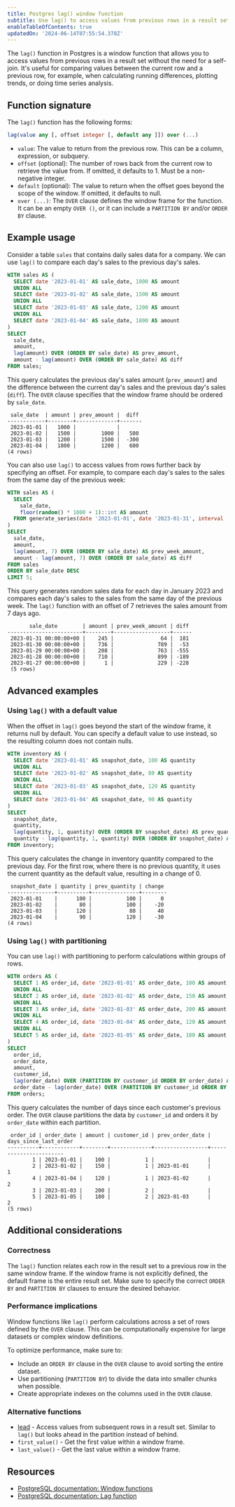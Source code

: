 ```yaml
---
title: Postgres lag() window function
subtitle: Use lag() to access values from previous rows in a result set
enableTableOfContents: true
updatedOn: '2024-06-14T07:55:54.378Z'
---
```


The `lag()` function in Postgres is a window function that allows you to access values from previous rows in a result set without the need for a self-join. It's useful for comparing values between the current row and a previous row, for example, when calculating running differences, plotting trends, or doing time series analysis.

<CTA />

## Function signature

The `lag()` function has the following forms:

```sql
lag(value any [, offset integer [, default any ]]) over (...)
```

- `value`: The value to return from the previous row. This can be a column, expression, or subquery.
- `offset` (optional): The number of rows back from the current row to retrieve the value from. If omitted, it defaults to 1. Must be a non-negative integer.
- `default` (optional): The value to return when the offset goes beyond the scope of the window. If omitted, it defaults to null.
- `over (...)`: The `OVER` clause defines the window frame for the function. It can be an empty `OVER ()`, or it can include a `PARTITION BY` and/or `ORDER BY` clause.

## Example usage

Consider a table `sales` that contains daily sales data for a company. We can use `lag()` to compare each day's sales to the previous day's sales.

```sql
WITH sales AS (
  SELECT date '2023-01-01' AS sale_date, 1000 AS amount
  UNION ALL
  SELECT date '2023-01-02' AS sale_date, 1500 AS amount
  UNION ALL
  SELECT date '2023-01-03' AS sale_date, 1200 AS amount
  UNION ALL
  SELECT date '2023-01-04' AS sale_date, 1800 AS amount
)
SELECT
  sale_date,
  amount,
  lag(amount) OVER (ORDER BY sale_date) AS prev_amount,
  amount - lag(amount) OVER (ORDER BY sale_date) AS diff
FROM sales;
```

This query calculates the previous day's sales amount (`prev_amount`) and the difference between the current day's sales and the previous day's sales (`diff`). The `OVER` clause specifies that the window frame should be ordered by `sale_date`.

```text
 sale_date  | amount | prev_amount |  diff
------------+--------+-------------+-------
 2023-01-01 |   1000 |             |
 2023-01-02 |   1500 |        1000 |   500
 2023-01-03 |   1200 |        1500 |  -300
 2023-01-04 |   1800 |        1200 |   600
(4 rows)
```

You can also use `lag()` to access values from rows further back by specifying an offset. For example, to compare each day's sales to the sales from the same day of the previous week:

```sql
WITH sales AS (
  SELECT
    sale_date,
    floor(random() * 1000 + 1)::int AS amount
  FROM generate_series(date '2023-01-01', date '2023-01-31', interval '1 day') AS sale_date
)
SELECT
  sale_date,
  amount,
  lag(amount, 7) OVER (ORDER BY sale_date) AS prev_week_amount,
  amount - lag(amount, 7) OVER (ORDER BY sale_date) AS diff
FROM sales
ORDER BY sale_date DESC
LIMIT 5;
```

This query generates random sales data for each day in January 2023 and compares each day's sales to the sales from the same day of the previous week. The `lag()` function with an offset of 7 retrieves the sales amount from 7 days ago.

```text
       sale_date        | amount | prev_week_amount | diff
------------------------+--------+------------------+------
 2023-01-31 00:00:00+00 |    245 |               64 |  181
 2023-01-30 00:00:00+00 |    736 |              789 |  -53
 2023-01-29 00:00:00+00 |    208 |              763 | -555
 2023-01-28 00:00:00+00 |    710 |              899 | -189
 2023-01-27 00:00:00+00 |      1 |              229 | -228
 (5 rows)
```

## Advanced examples

### Using `lag()` with a default value

When the offset in `lag()` goes beyond the start of the window frame, it returns null by default. You can specify a default value to use instead, so the resulting column does not contain nulls.

```sql
WITH inventory AS (
  SELECT date '2023-01-01' AS snapshot_date, 100 AS quantity
  UNION ALL
  SELECT date '2023-01-02' AS snapshot_date, 80 AS quantity
  UNION ALL
  SELECT date '2023-01-03' AS snapshot_date, 120 AS quantity
  UNION ALL
  SELECT date '2023-01-04' AS snapshot_date, 90 AS quantity
)
SELECT
  snapshot_date,
  quantity,
  lag(quantity, 1, quantity) OVER (ORDER BY snapshot_date) AS prev_quantity,
  quantity - lag(quantity, 1, quantity) OVER (ORDER BY snapshot_date) AS change
FROM inventory;
```

This query calculates the change in inventory quantity compared to the previous day. For the first row, where there is no previous quantity, it uses the current quantity as the default value, resulting in a change of 0.

```text
 snapshot_date | quantity | prev_quantity | change
---------------+----------+---------------+--------
 2023-01-01    |      100 |           100 |      0
 2023-01-02    |       80 |           100 |    -20
 2023-01-03    |      120 |            80 |     40
 2023-01-04    |       90 |           120 |    -30
(4 rows)
```

### Using `lag()` with partitioning

You can use `lag()` with partitioning to perform calculations within groups of rows.

```sql
WITH orders AS (
  SELECT 1 AS order_id, date '2023-01-01' AS order_date, 100 AS amount, 1 AS customer_id
  UNION ALL
  SELECT 2 AS order_id, date '2023-01-02' AS order_date, 150 AS amount, 1 AS customer_id
  UNION ALL
  SELECT 3 AS order_id, date '2023-01-03' AS order_date, 200 AS amount, 2 AS customer_id
  UNION ALL
  SELECT 4 AS order_id, date '2023-01-04' AS order_date, 120 AS amount, 1 AS customer_id
  UNION ALL
  SELECT 5 AS order_id, date '2023-01-05' AS order_date, 180 AS amount, 2 AS customer_id
)
SELECT
  order_id,
  order_date,
  amount,
  customer_id,
  lag(order_date) OVER (PARTITION BY customer_id ORDER BY order_date) AS prev_order_date,
  order_date - lag(order_date) OVER (PARTITION BY customer_id ORDER BY order_date) AS days_since_last_order
FROM orders;
```

This query calculates the number of days since each customer's previous order. The `OVER` clause partitions the data by `customer_id` and orders it by `order_date` within each partition.

```text
 order_id | order_date | amount | customer_id | prev_order_date | days_since_last_order
----------+------------+--------+-------------+-----------------+-----------------------
        1 | 2023-01-01 |    100 |           1 |                 |
        2 | 2023-01-02 |    150 |           1 | 2023-01-01      |                     1
        4 | 2023-01-04 |    120 |           1 | 2023-01-02      |                     2
        3 | 2023-01-03 |    200 |           2 |                 |
        5 | 2023-01-05 |    180 |           2 | 2023-01-03      |                     2
(5 rows)
```

## Additional considerations

### Correctness

The `lag()` function relates each row in the result set to a previous row in the same window frame. If the window frame is not explicitly defined, the default frame is the entire result set. Make sure to specify the correct `ORDER BY` and `PARTITION BY` clauses to ensure the desired behavior.

### Performance implications

Window functions like `lag()` perform calculations across a set of rows defined by the `OVER` clause. This can be computationally expensive for large datasets or complex window definitions.

To optimize performance, make sure to:

- Include an `ORDER BY` clause in the `OVER` clause to avoid sorting the entire dataset.
- Use partitioning (`PARTITION BY`) to divide the data into smaller chunks when possible.
- Create appropriate indexes on the columns used in the `OVER` clause.

### Alternative functions

- [lead](/docs/functions/window-lead) - Access values from subsequent rows in a result set. Similar to `lag()` but looks ahead in the partition instead of behind.
- `first_value()` - Get the first value within a window frame.
- `last_value()` - Get the last value within a window frame.

## Resources

- [PostgreSQL documentation: Window functions](https://www.postgresql.org/docs/current/tutorial-window.html)
- [PostgreSQL documentation: Lag function](https://www.postgresql.org/docs/current/functions-window.html#FUNCTIONS-WINDOW-TABLE)
